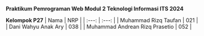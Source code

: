 
**Praktikum Pemrograman Web Modul 2 Teknologi Informasi ITS 2024**

**Kelompok P27**
| Nama | NRP    |
| :---:   | :---: |
| Muhammad Rizq Taufan | 021 |
| Dani Wahyu Anak Ary | 038 |
| Muhammad Andrean Rizq Prasetio | 052 |
